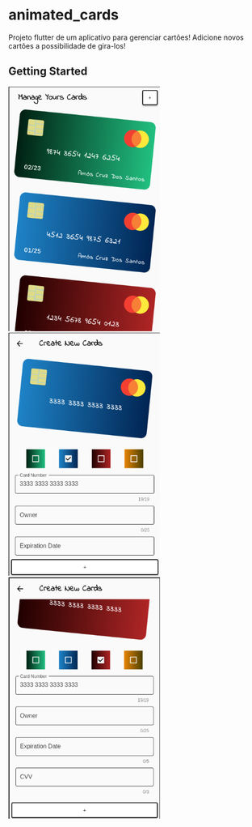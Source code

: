 # animated_cards

Projeto flutter de um aplicativo para gerenciar cartões! Adicione novos cartões a possibilidade de gira-los!

## Getting Started

<img src="assets/Captura de tela_2022-12-28_13-31-58.png" heigth=300 width="300">
<img src="assets/Captura de tela_2022-12-28_13-32-23.png" heigth=300 width="300">
<img src="assets/Captura de tela_2022-12-28_13-32-35.png" heigth=300 width="300">